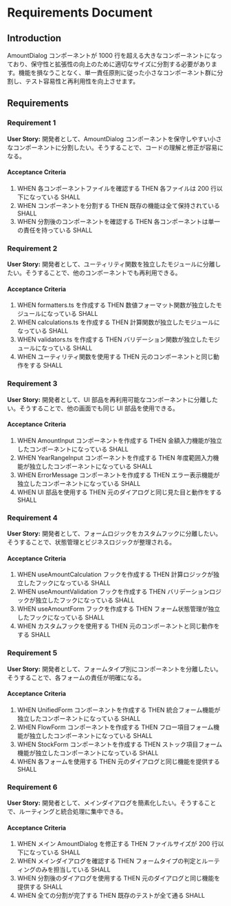 # Requirements Document

## Introduction

AmountDialog コンポーネントが 1000 行を超える大きなコンポーネントになっており、保守性と拡張性の向上のために適切なサイズに分割する必要があります。機能を損なうことなく、単一責任原則に従った小さなコンポーネント群に分割し、テスト容易性と再利用性を向上させます。

## Requirements

### Requirement 1

**User Story:** 開発者として、AmountDialog コンポーネントを保守しやすい小さなコンポーネントに分割したい。そうすることで、コードの理解と修正が容易になる。

#### Acceptance Criteria

1. WHEN 各コンポーネントファイルを確認する THEN 各ファイルは 200 行以下になっている SHALL
2. WHEN コンポーネントを分割する THEN 既存の機能は全て保持されている SHALL
3. WHEN 分割後のコンポーネントを確認する THEN 各コンポーネントは単一の責任を持っている SHALL

### Requirement 2

**User Story:** 開発者として、ユーティリティ関数を独立したモジュールに分離したい。そうすることで、他のコンポーネントでも再利用できる。

#### Acceptance Criteria

1. WHEN formatters.ts を作成する THEN 数値フォーマット関数が独立したモジュールになっている SHALL
2. WHEN calculations.ts を作成する THEN 計算関数が独立したモジュールになっている SHALL
3. WHEN validators.ts を作成する THEN バリデーション関数が独立したモジュールになっている SHALL
4. WHEN ユーティリティ関数を使用する THEN 元のコンポーネントと同じ動作をする SHALL

### Requirement 3

**User Story:** 開発者として、UI 部品を再利用可能なコンポーネントに分離したい。そうすることで、他の画面でも同じ UI 部品を使用できる。

#### Acceptance Criteria

1. WHEN AmountInput コンポーネントを作成する THEN 金額入力機能が独立したコンポーネントになっている SHALL
2. WHEN YearRangeInput コンポーネントを作成する THEN 年度範囲入力機能が独立したコンポーネントになっている SHALL
3. WHEN ErrorMessage コンポーネントを作成する THEN エラー表示機能が独立したコンポーネントになっている SHALL
4. WHEN UI 部品を使用する THEN 元のダイアログと同じ見た目と動作をする SHALL

### Requirement 4

**User Story:** 開発者として、フォームロジックをカスタムフックに分離したい。そうすることで、状態管理とビジネスロジックが整理される。

#### Acceptance Criteria

1. WHEN useAmountCalculation フックを作成する THEN 計算ロジックが独立したフックになっている SHALL
2. WHEN useAmountValidation フックを作成する THEN バリデーションロジックが独立したフックになっている SHALL
3. WHEN useAmountForm フックを作成する THEN フォーム状態管理が独立したフックになっている SHALL
4. WHEN カスタムフックを使用する THEN 元のコンポーネントと同じ動作をする SHALL

### Requirement 5

**User Story:** 開発者として、フォームタイプ別にコンポーネントを分離したい。そうすることで、各フォームの責任が明確になる。

#### Acceptance Criteria

1. WHEN UnifiedForm コンポーネントを作成する THEN 統合フォーム機能が独立したコンポーネントになっている SHALL
2. WHEN FlowForm コンポーネントを作成する THEN フロー項目フォーム機能が独立したコンポーネントになっている SHALL
3. WHEN StockForm コンポーネントを作成する THEN ストック項目フォーム機能が独立したコンポーネントになっている SHALL
4. WHEN 各フォームを使用する THEN 元のダイアログと同じ機能を提供する SHALL

### Requirement 6

**User Story:** 開発者として、メインダイアログを簡素化したい。そうすることで、ルーティングと統合処理に集中できる。

#### Acceptance Criteria

1. WHEN メイン AmountDialog を修正する THEN ファイルサイズが 200 行以下になっている SHALL
2. WHEN メインダイアログを確認する THEN フォームタイプの判定とルーティングのみを担当している SHALL
3. WHEN 分割後のダイアログを使用する THEN 元のダイアログと同じ機能を提供する SHALL
4. WHEN 全ての分割が完了する THEN 既存のテストが全て通る SHALL
